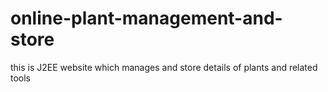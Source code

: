 # online-plant-management-and-store
this is J2EE website which manages and store details of plants and related tools
